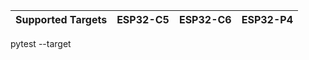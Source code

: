 | Supported Targets | ESP32-C5 | ESP32-C6 | ESP32-P4 |
| ----------------- | ----- | ----- | ----- |

pytest --target <target>
